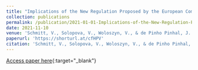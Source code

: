 ```yaml
---
title: "Implications of the New Regulation Proposed by the European Commission on Automatic Content Moderation"
collection: publications
permalink: /publication/2021-01-01-Implications-of-the-New-Regulation-Proposed-by-the-European-Commission-on-Automatic-Content-Moderation
date: 2021-11-10
venue: 'Schmitt, V., Solopova, V., Woloszyn, V., & de Pinho Pinhal, J. D. J. (2021). Implications of the New Regulation Proposed by the European Commission on Automatic Content Moderation. In Proc. 2021 ISCA Symposium on Security and Privacy in Speech Communication (pp. 47-51).'
paperurl: 'https://shorturl.at/cfHPV'
citation: 'Schmitt, V., Solopova, V., Woloszyn, V., & de Pinho Pinhal, J. D. J. (2021). Implications of the New Regulation Proposed by the European Commission on Automatic Content Moderation. In Proc. 2021 ISCA Symposium on Security and Privacy in Speech Communication (pp. 47-51).'
---
```


[Access paper here](https://shorturl.at/cfHPV){:target="_blank"}
